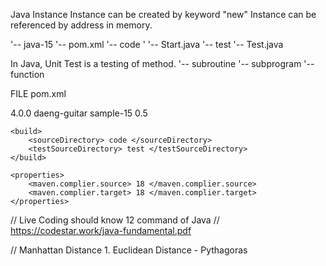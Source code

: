 

Java Instance
Instance can be created by keyword "new"
Instance can be referenced by address in memory.

'-- java-15
	'-- pom.xml
	'-- code
	'	'-- Start.java
	'-- test
		'-- Test.java

In Java, Unit Test is a testing of method.
									'-- subroutine
									'-- subprogram
									'-- function

FILE pom.xml

<project>
	<modelVersion> 4.0.0 </modelVersion>
	<groupId> daeng-guitar </groupId>
	<artifactId> sample-15 </artifactId>
	<version> 0.5 </version>

	<build>
		<sourceDirectory> code </sourceDirectory>
		<testSourceDirectory> test </testSourceDirectory>
	</build>

	<properties>
		<maven.complier.source> 18 </maven.complier.source>
		<maven.complier.target> 18 </maven.complier.target>
	</properties>
	
</project>

// Live Coding should know 12 command of Java
// https://codestar.work/java-fundamental.pdf


// Manhattan Distance
	1. Euclidean Distance - Pythagoras


	



